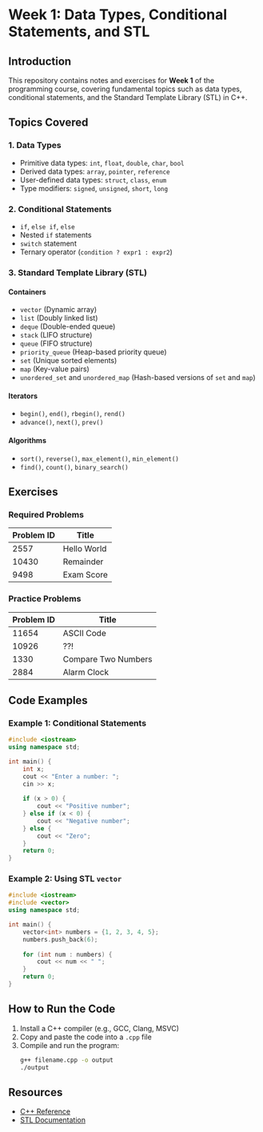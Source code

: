 # Week 1: Data Types, Conditional Statements, and STL

## Introduction
This repository contains notes and exercises for **Week 1** of the programming course, covering fundamental topics such as data types, conditional statements, and the Standard Template Library (STL) in C++.

## Topics Covered

### 1. Data Types
- Primitive data types: `int`, `float`, `double`, `char`, `bool`
- Derived data types: `array`, `pointer`, `reference`
- User-defined data types: `struct`, `class`, `enum`
- Type modifiers: `signed`, `unsigned`, `short`, `long`

### 2. Conditional Statements
- `if`, `else if`, `else`
- Nested `if` statements
- `switch` statement
- Ternary operator (`condition ? expr1 : expr2`)

### 3. Standard Template Library (STL)
#### Containers
- `vector` (Dynamic array)
- `list` (Doubly linked list)
- `deque` (Double-ended queue)
- `stack` (LIFO structure)
- `queue` (FIFO structure)
- `priority_queue` (Heap-based priority queue)
- `set` (Unique sorted elements)
- `map` (Key-value pairs)
- `unordered_set` and `unordered_map` (Hash-based versions of `set` and `map`)

#### Iterators
- `begin()`, `end()`, `rbegin()`, `rend()`
- `advance()`, `next()`, `prev()`

#### Algorithms
- `sort()`, `reverse()`, `max_element()`, `min_element()`
- `find()`, `count()`, `binary_search()`

## Exercises

### Required Problems
| Problem ID | Title |
|------------|----------------|
| 2557 | Hello World |
| 10430 | Remainder |
| 9498 | Exam Score |

### Practice Problems
| Problem ID | Title |
|------------|----------------|
| 11654 | ASCII Code |
| 10926 | ??! |
| 1330 | Compare Two Numbers |
| 2884 | Alarm Clock |

## Code Examples
### Example 1: Conditional Statements
```cpp
#include <iostream>
using namespace std;

int main() {
    int x;
    cout << "Enter a number: ";
    cin >> x;
    
    if (x > 0) {
        cout << "Positive number";
    } else if (x < 0) {
        cout << "Negative number";
    } else {
        cout << "Zero";
    }
    return 0;
}
```

### Example 2: Using STL `vector`
```cpp
#include <iostream>
#include <vector>
using namespace std;

int main() {
    vector<int> numbers = {1, 2, 3, 4, 5};
    numbers.push_back(6);
    
    for (int num : numbers) {
        cout << num << " ";
    }
    return 0;
}
```

## How to Run the Code
1. Install a C++ compiler (e.g., GCC, Clang, MSVC)
2. Copy and paste the code into a `.cpp` file
3. Compile and run the program:
   ```sh
   g++ filename.cpp -o output
   ./output
   ```

## Resources
- [C++ Reference](https://cplusplus.com/)
- [STL Documentation](https://en.cppreference.com/w/)
